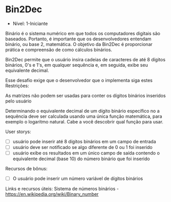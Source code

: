# Bin2Dec
- Nível: 1-Iniciante

Binário é o sistema numérico em que todos os computadores digitais são baseados. Portanto, é importante que os desenvolvedores entendam binário, ou base 2, matemática. O objetivo da Bin2Dec é proporcionar prática e compreensão de como cálculos binários.

Bin2Dec permite que o usuário insira cadeias de caracteres de até 8 dígitos binários, 0's e 1's, em qualquer sequência e, em seguida, exibe seu equivalente decimal.

Esse desafio exige que o desenvolvedor que o implementa siga estes Restrições:

As matrizes não podem ser usadas para conter os dígitos binários inseridos pelo usuário

Determinando o equivalente decimal de um dígito binário específico no a sequência deve ser calculada usando uma única função matemática, para exemplo o logaritmo natural. Cabe a você descobrir qual função para usar.

User storys:

-   [ ]  usuário pode inserir até 8 dígitos binários em um campo de entrada
-   [ ]  usuário deve ser notificado se algo diferente de 0 ou 1 foi inserido
-   [ ]  usuário exibe os resultados em um único campo de saída contendo o equivalente decimal (base 10) do número binário que foi inserido

Recursos de bônus:

-   [ ]  O usuário pode inserir um número variável de dígitos binários

Links e recursos úteis:
Sistema de números binários - https://en.wikipedia.org/wiki/Binary_number
